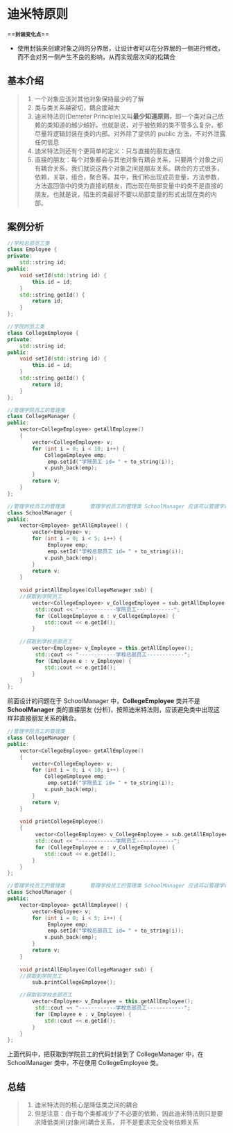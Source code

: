 # 迪米特原则

==**`封装变化点`**==

- 使用封装来创建对象之间的分界层，让设计者可以在分界层的一侧进行修改，而不会对另一侧产生不良的影响，从而实现层次间的松耦合

## 基本介绍

> 1. 一个对象应该对其他对象保持最少的了解
> 2. 类与类关系越密切，耦合度越大
> 3. 迪米特法则(Demeter Principle)又叫**最少知道原则**，即一个类对自己依赖的类知道的越少越好。也就是说，对于被依赖的类不管多么复杂，都尽量将逻辑封装在类的内部。对外除了提供的 public 方法，不对外泄露任何信息
> 4. 迪米特法则还有个更简单的定义：只与直接的朋友通信
> 5. 直接的朋友：每个对象都会与其他对象有耦合关系，只要两个对象之间有耦合关系，我们就说这两个对象之间是朋友关系。耦合的方式很多，依赖，关联，组合，聚合等。其中，我们称出现成员变量，方法参数，方法返回值中的类为直接的朋友，而出现在局部变量中的类不是直接的朋友。也就是说，陌生的类最好不要以局部变量的形式出现在类的内部。

## 案例分析

```cpp
//学校总部员工类 
class Employee {
private:
    std::string id;
public:
    void setId(std::string id) { 
        this.id = id;
    }
	std::string getId() { 
        return id;
	}
};

//学院的员工类
class CollegeEmployee { 
private: 
    std::string id;
public: 
    void setId(std::string id) { 
        this.id = id;
	}
	std::string getId() { 
        return id;
	}
};

//管理学院员工的管理类 
class CollegeManager {
public:
    vector<CollegeEmployee> getAllEmployee() 
    { 
        vector<CollegeEmployee> v;
		for (int i = 0; i < 10; i++) { 
			CollegeEmployee emp; 
             emp.setId("学院员工 id= " + to_string(i));
			v.push_back(emp);
		}
		return v;
	}
};

//管理学校员工的管理类 		管理学校员工的管理类 SchoolManager 应该可以管理学校总部的员工和学院的员工
class SchoolManager {
public:
    vector<Employee> getAllEmployee() { 
        vector<Employee> v;
		for (int i = 0; i < 5; i++) {
        	 Employee emp; 
             emp.setId("学校总部员工 id= " + to_string(i));
			v.push_back(emp);
		}
		return v;
	}
    
	void printAllEmployee(CollegeManager sub) {							  // 朋友  CollegeManager
    //获取到学院员工
		vector<CollegeEmployee> v_CollegeEmployee = sub.getAllEmployee(); 	// 问题在这！！！ 与 CollegeEmployee 不是朋友
         std::cout << "------------学院员工------------"; 					// CollegeEmployee 类出现在局部变量中，是 SchoolManager 的陌生类
         for (CollegeEmployee e : v_CollegeEmployee) {
			std::cout << e.getId();
		}
        
	//获取到学校总部员工
		vector<Employee> v_Employee = this.getAllEmployee(); 				// 朋友 Employee
         std::cout << "------------学校总部员工------------"; 
         for (Employee e : v_Employee) {
			std::cout << e.getId();
		}
	}
};
```

前面设计的问题在于 SchoolManager 中，**CollegeEmployee** 类并不是 **SchoolManager** 类的直接朋友 (分析)，按照迪米特法则，应该避免类中出现这样非直接朋友关系的耦合。

```cpp
//管理学院员工的管理类 
class CollegeManager {
public:
    vector<CollegeEmployee> getAllEmployee() 
    { 
        vector<CollegeEmployee> v;
		for (int i = 0; i < 10; i++) { 
			CollegeEmployee emp; 
             emp.setId("学院员工 id= " + to_string(i));
			v.push_back(emp);
		}
		return v;
	}
    
    void printCollegeEmployee()
    {
         vector<CollegeEmployee> v_CollegeEmployee = sub.getAllEmployee(); 		// 
         std::cout << "------------学院员工------------"; 
         for (CollegeEmployee e : v_CollegeEmployee) {
			std::cout << e.getId();
		}
    }
};

//管理学校员工的管理类 		管理学校员工的管理类 SchoolManager 应该可以管理学校总部的员工和学院的员工
class SchoolManager {
public:
    vector<Employee> getAllEmployee() { 
        vector<Employee> v;
		for (int i = 0; i < 5; i++) {
        	 Employee emp; 
             emp.setId("学校总部员工 id= " + to_string(i));
			v.push_back(emp);
		}
		return v;
	}
    
	void printAllEmployee(CollegeManager sub) {								// 朋友  CollegeManager
    //获取到学院员工
        sub.printCollegeEmployee();

	//获取到学校总部员工
		vector<Employee> v_Employee = this.getAllEmployee(); 				// 朋友 Employee
         std::cout << "------------学校总部员工------------"; 
         for (Employee e : v_Employee) {
			std::cout << e.getId();
		}
	}
};
```

上面代码中，把获取到学院员工的代码封装到了 CollegeManager 中，在 SchoolManager 类中，不在使用 CollegeEmployee 类。

## 总结

> 1. 迪米特法则的核心是降低类之间的耦合
> 2. 但是注意：由于每个类都减少了不必要的依赖，因此迪米特法则只是要求降低类间(对象间)耦合关系， 并不是要求完全没有依赖关系